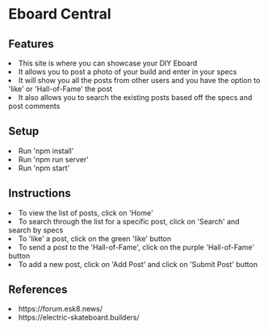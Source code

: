 # Eboard Central


## Features

<li>This site is where you can showcase your DIY Eboard</li>

<li>It allows you to post a photo of your build and enter in your specs</li>

<li>It will show you all the posts from other users and you have the option to 'like' or 'Hall-of-Fame' the post</li>

<li>It also allows you to search the existing posts based off the specs and post comments</li>


## Setup

<li>Run 'npm install'</li>

<li>Run 'npm run server'</li>

<li>Run 'npm start'</li>

## Instructions

<li>To view the list of posts, click on 'Home'</li>

<li>To search through the list for a specific post, click on 'Search' and search by specs</li>

<li>To 'like' a post, click on the green 'like' button</li>

<li>To send a post to the 'Hall-of-Fame', click on the purple 'Hall-of-Fame' button</li>

<li>To add a new post, click on 'Add Post' and click on 'Submit Post' button</li>

## References

<li>https://forum.esk8.news/</li>

<li>https://electric-skateboard.builders/</li>




